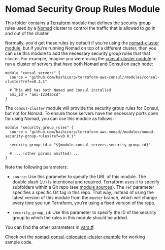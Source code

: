 # Nomad Security Group Rules Module

This folder contains a [Terraform](https://www.terraform.io/) module that defines the security group rules used by a 
[Nomad](https://www.nomadproject.io/) cluster to control the traffic that is allowed to go in and out of the cluster. 

Normally, you'd get these rules by default if you're using the [nomad-cluster module](https://github.com/hashicorp/terraform-aws-nomad/tree/master/examples/nomad-cluster), but if 
you're running Nomad on top of a different cluster, then you can use this module to add the necessary security group 
rules that that cluster. For example, imagine you were using the [consul-cluster 
module](https://github.com/hashicorp/terraform-aws-consul/tree/master/modules/consul-cluster) to run a cluster of 
servers that have both Nomad and Consul on each node:

```hcl
module "consul_servers" {
  source = "github.com/hashicorp/terraform-aws-consul//modules/consul-cluster?ref=v0.3.1"
  
  # This AMI has both Nomad and Consul installed
  ami_id = "ami-1234abcd"
}
```

The `consul-cluster` module will provide the security group rules for Consul, but not for Nomad. To ensure those 
servers have the necessary ports open for using Nomad, you can use this module as follows:


```hcl
module "security_group_rules" {
  source = "github.com/hashicorp/terraform-aws-nomad//modules/nomad-security-group-rules?ref=v0.0.1"

  security_group_id = "${module.consul_servers.security_group_id}"
  
  # ... (other params omitted) ...
}
```

Note the following parameters:

* `source`: Use this parameter to specify the URL of this module. The double slash (`//`) is intentional 
  and required. Terraform uses it to specify subfolders within a Git repo (see [module 
  sources](https://www.terraform.io/docs/modules/sources.html)). The `ref` parameter specifies a specific Git tag in 
  this repo. That way, instead of using the latest version of this module from the `master` branch, which 
  will change every time you run Terraform, you're using a fixed version of the repo.

* `security_group_id`: Use this parameter to specify the ID of the security group to which the rules in this module
  should be added.
  
You can find the other parameters in [vars.tf](vars.tf).

Check out the [nomad-consul-colocated-cluster example](https://github.com/hashicorp/terraform-aws-nomad/tree/master/MAIN.md) for working
sample code.